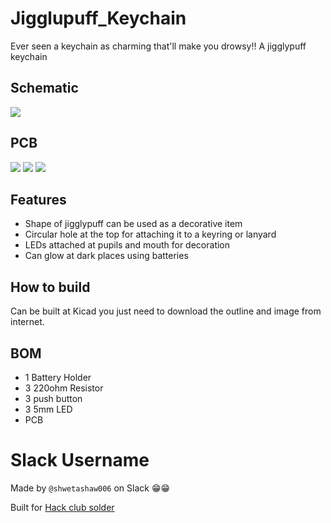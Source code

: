# Jigglupuff_Keychain
Ever seen a keychain as charming that'll make you drowsy!! A jigglypuff keychain

## Schematic

![](https://hc-cdn.hel1.your-objectstorage.com/s/v3/a6d923f67aadc90383471e63c71b833b08af7de5_screenshot_schematic.png)

## PCB

![](https://hc-cdn.hel1.your-objectstorage.com/s/v3/3c0de92ec3ec768d9138a8ac32408be816db1d61_screenshot_pcb.png)
![](https://hc-cdn.hel1.your-objectstorage.com/s/v3/4f25df9ddd1bc3ac0b5684a25ecea718f831658b_screenshot.png)
![](https://hc-cdn.hel1.your-objectstorage.com/s/v3/5eddd6b3abd36d396f8906c141da08c3a0f3b5e2_back.png)

## Features
- Shape of jigglypuff can be used as a decorative item
- Circular hole at the top for attaching it to a keyring or lanyard
- LEDs attached at pupils and mouth for decoration
- Can glow at dark places using batteries

## How to build
Can be built at Kicad you just need to download the outline and image from internet.

## BOM
- 1 Battery Holder
- 3 220ohm Resistor
- 3 push button
- 3 5mm LED 
- PCB

# Slack Username

Made by `@shwetashaw006` on Slack 😁😁

Built for [Hack club solder](https://github.com/hackclub/solder)
